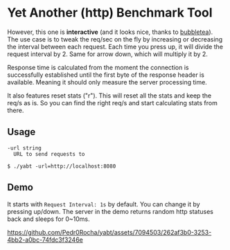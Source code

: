 # Yet Another (http) Benchmark Tool

However, this one is **interactive** (and it looks nice, thanks to [bubbletea](https://github.com/charmbracelet/bubbletea)).
The use case is to tweak the req/sec on the fly by increasing or decreasing the interval between each request.
Each time you press up, it will divide the request interval by 2. Same for arrow down, which will multiply it by 2.

Response time is calculated from the moment the connection is successfully established until the first byte of the
response header is available. Meaning it should only measure the server processing time.

It also features reset stats ("r"). This will reset all the stats and keep the req/s as is. So you can find the right req/s
and start calculating stats from there.

## Usage

```
-url string
  URL to send requests to

$ ./yabt -url=http://localhost:8080

```

## Demo

It starts with `Request Interval: 1s` by default. You can change it by pressing up/down. The server in the demo
returns random http statuses back and sleeps for 0~10ms.

https://github.com/Pedr0Rocha/yabt/assets/7094503/262af3b0-3253-4bb2-a0bc-74fdc3f3246e
